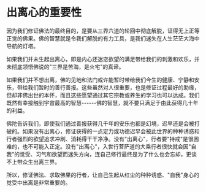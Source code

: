 # 出离心的重要性

因为我们修证佛法的最终目的，是要从三界六道的轮回中彻底解脱，证得无上正等正觉的佛果。佛的智慧就是令我们解脱的有力工具，是我们迷失在人生茫茫大海中导航的灯塔。

如果我们并未生起出离心，即是内心还迷恋欲望的满足带给我们的刺激和欢乐，并未彻底领悟佛说的"三界是苦海，是火宅"的真谛。

如果我们并不想出离，佛的见地和法门或许能暂时带给我们今生的健康、宁静和安乐，带给我们暂时的善行善报。这些虽然对人很重要，也是修证过程最好的助缘，但却非佛出世的本怀，而且这些愿望通过其它宗教或养生的学习也可以达成。我们既然有幸接触到宇宙最高的智慧------佛的智慧，就不要只满足于由此获得几十年的利益。

佛陀告诉我们，即使我们通过善报获得几千年的安乐也都是幻境，迟早还是会被打破的。如果没有出离心，修证获得的一点定力或功德迟早会被此世界的种种诱惑和行者强烈的欲望追求冲刷、消耗得干干净净。没有"出离心"，行者要"持戒"是很困难的，也不可能入正定。没有"出离心"，入世行菩萨道的大乘行者很快就会因"自我"的觉受、习气和欲望而迷失方向，连自己修行最终是为了什么也会忘却，更谈不上带众生出离三界。

所以，修证佛法、求取佛果的行者，让自己生起从红尘的种种诱惑、"自我"身心的觉受中出离是非常重要的。
